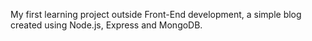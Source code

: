 My first learning project outside Front-End development, a simple blog created using Node.js, Express and MongoDB.
